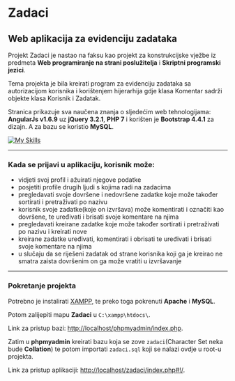 # Zadaci

## Web aplikacija za evidenciju zadataka

Projekt Zadaci je nastao na faksu kao projekt za konstrukcijske vježbe iz predmeta **Web programiranje na strani poslužitelja** i **Skriptni programski jezici**.

Tema projekta je bila kreirati program za evidenciju zadataka sa autorizacijom korisnika i korištenjem hijerarhija gdje klasa Komentar sadrži objekte klasa Korisnik i Zadatak.

Stranica prikazuje sva naučena znanja o sljedećim web tehnologijama: **AngularJs v1.6.9** uz **jQuery 3.2.1**, **PHP 7** i korišten je **Bootstrap 4.4.1** za dizajn. A za bazu se koristio **MySQL**.

[![My Skills](https://skills.thijs.gg/icons?i=angular,jquery,php,bootstrap,mysql)](https://skills.thijs.gg)

---

### Kada se prijavi u aplikaciju, korisnik može:

- vidjeti svoj profil i ažuirati njegove podatke
- posjetiti profile drugih ljudi s kojima radi na zadacima
- pregledavati svoje dovršene i nedovršene zadatke koje može također sortirati i pretraživati po nazivu
- korisnik svoje zadatke(koje on izvršava) može komentirati i označiti kao dovršene, te uređivati i brisati svoje komentare na njima
- pregledavati kreirane zadatke koje može također sortirati i pretraživati po nazivu i kreirati nove
- kreirane zadatke uređivati, komentirati i obrisati te uređivati i brisati svoje komentare na njima
- u slučaju da se riješeni zadatak od strane korisnika koji ga je kreirao ne smatra zaista dovršenim on ga može vratiti u izvršavanje

---

### Pokretanje projekta

Potrebno je instalirati [XAMPP](https://www.apachefriends.org), te preko toga pokrenuti **Apache** i **MySQL**.

Potom zalijepiti mapu **Zadaci** u `C:\xampp\htdocs\`.

Link za pristup bazi: [http://localhost/phpmyadmin/index.php](http://localhost/phpmyadmin/index.php).

Zatim u **phpmyadmin** kreirati bazu koja se zove `zadaci`(Character Set neka bude **Collation**) te potom importati `zadaci.sql` koji se nalazi ovdje u root-u projekta.

Link za pristup aplikaciji: [http://localhost/zadaci/index.php#!/](http://localhost/zadaci/index.php#!/).
